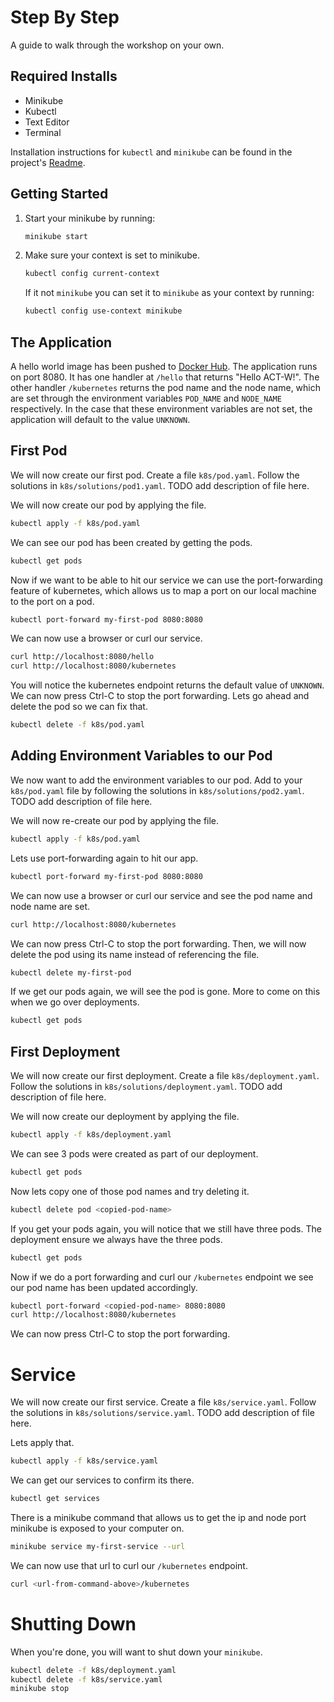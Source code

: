 # Step By Step

A guide to walk through the workshop on your own.

## Required Installs

* Minikube
* Kubectl
* Text Editor
* Terminal

Installation instructions for `kubectl` and `minikube` can be found in the project's [Readme](./README.md).

## Getting Started

1. Start your minikube by running:

    ```bash
    minikube start
    ```

2. Make sure your context is set to minikube.

    ```bash
    kubectl config current-context
    ```

    If it not `minikube` you can set it to `minikube` as your context by running:

    ```bash
    kubectl config use-context minikube
    ```

## The Application

A hello world image has been pushed to [Docker Hub](hub.docker.com/r/ekrengel/introk8s). The application runs on port 8080. It has one handler at `/hello` that returns "Hello ACT-W!". The other handler `/kubernetes` returns the pod name and the node name, which are set through the environment variables `POD_NAME` and `NODE_NAME` respectively. In the case that these environment variables are not set, the application will default to the value `UNKNOWN`.

## First Pod

We will now create our first pod. Create a file `k8s/pod.yaml`. Follow the solutions in `k8s/solutions/pod1.yaml`. TODO add description of file here.

We will now create our pod by applying the file.

```bash
kubectl apply -f k8s/pod.yaml
```

We can see our pod has been created by getting the pods.

```bash
kubectl get pods
```

Now if we want to be able to hit our service we can use the port-forwarding feature of kubernetes, which allows us to map a port on our local machine to the port on a pod.

```bash
kubectl port-forward my-first-pod 8080:8080
```

We can now use a browser or curl our service.

```bash
curl http://localhost:8080/hello
curl http://localhost:8080/kubernetes
```

You will notice the kubernetes endpoint returns the default value of `UNKNOWN`. We can now press Ctrl-C to stop the port forwarding. Lets go ahead and delete the pod so we can fix that.

```bash
kubectl delete -f k8s/pod.yaml
```

## Adding Environment Variables to our Pod

We now want to add the environment variables to our pod. Add to your `k8s/pod.yaml` file by following the solutions in `k8s/solutions/pod2.yaml`. TODO add description of file here.

We will now re-create our pod by applying the file.

```bash
kubectl apply -f k8s/pod.yaml
```

Lets use port-forwarding again to hit our app.

```bash
kubectl port-forward my-first-pod 8080:8080
```

We can now use a browser or curl our service and see the pod name and node name are set.

```bash
curl http://localhost:8080/kubernetes
```

We can now press Ctrl-C to stop the port forwarding. Then, we will now delete the pod using its name instead of referencing the file.

```bash
kubectl delete my-first-pod
```

If we get our pods again, we will see the pod is gone. More to come on this when we go over deployments.

```bash
kubectl get pods
```

## First Deployment

We will now create our first deployment. Create a file `k8s/deployment.yaml`. Follow the solutions in `k8s/solutions/deployment.yaml`. TODO add description of file here.

We will now create our deployment by applying the file.

```bash
kubectl apply -f k8s/deployment.yaml
```

We can see 3 pods were created as part of our deployment.

```bash
kubectl get pods
```

Now lets copy one of those pod names and try deleting it.

```bash
kubectl delete pod <copied-pod-name>
```

If you get your pods again, you will notice that we still have three pods. The deployment ensure we always have the three pods.

```bash
kubectl get pods
```

Now if we do a port forwarding and curl our `/kubernetes` endpoint we see our pod name has been updated accordingly.

```bash
kubectl port-forward <copied-pod-name> 8080:8080
curl http://localhost:8080/kubernetes
```

We can now press Ctrl-C to stop the port forwarding.

# Service

We will now create our first service. Create a file `k8s/service.yaml`. Follow the solutions in `k8s/solutions/service.yaml`. TODO add description of file here.

Lets apply that.

```bash
kubectl apply -f k8s/service.yaml
```

We can get our services to confirm its there.

```bash
kubectl get services
```

There is a minikube command that allows us to get the ip and node port minikube is exposed to your computer on. 

```bash
minikube service my-first-service --url
```

We can now use that url to curl our `/kubernetes` endpoint.
```bash
curl <url-from-command-above>/kubernetes
```

# Shutting Down

When you're done, you will want to shut down your `minikube`.

```bash
kubectl delete -f k8s/deployment.yaml
kubectl delete -f k8s/service.yaml
minikube stop
```
